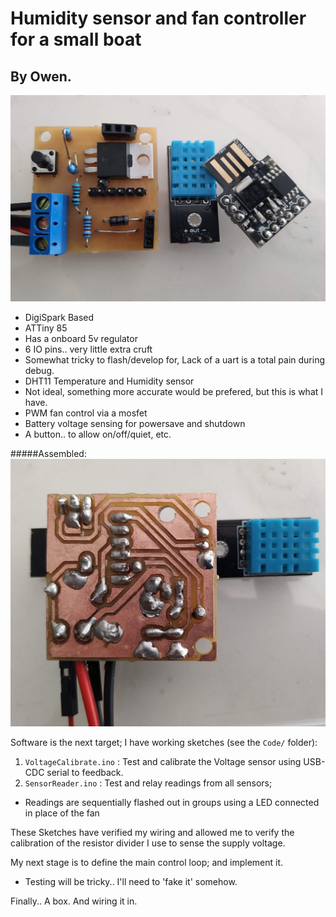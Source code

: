 # Humidity sensor and fan controller for a small boat
## By Owen.
![The Plan](./Docs/parts.jpg)
* DigiSpark Based
 * ATTiny 85
 * Has a onboard 5v regulator
 * 6 IO pins.. very little extra cruft
 * Somewhat tricky to flash/develop for, Lack of a uart is a total pain during debug.
* DHT11 Temperature and Humidity sensor
 * Not ideal, something more accurate would be prefered, but this is what I have.
* PWM fan control via a mosfet
* Battery voltage sensing for powersave and shutdown
* A button.. to allow on/off/quiet, etc.

#####Assembled:
![Ugly Blobby Soldering. Sigh](./Docs/pcb.jpg)

Software is the next target; I have working sketches (see the `Code/` folder):
1. `VoltageCalibrate.ino` : Test and calibrate the Voltage sensor using USB-CDC serial to feedback.
2. `SensorReader.ino` : Test and relay readings from all sensors; 
 * Readings are sequentially flashed out in groups using a LED connected in place of the fan

These Sketches have verified my wiring and allowed me to verify the calibration of the resistor divider I use to sense the supply voltage.

My next stage is to define the main control loop; and implement it. 
* Testing will be tricky.. I'll need to 'fake it' somehow. 

Finally.. A box. And wiring it in.